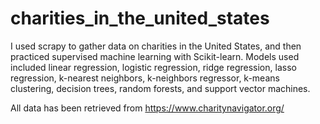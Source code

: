 # charities_in_the_united_states

I used scrapy to gather data on charities in the United States, and then practiced supervised machine learning with Scikit-learn. Models used included linear regression, logistic regression, ridge regression, lasso regression, k-nearest neighbors, k-neighbors regressor, k-means clustering, decision trees, random forests, and support vector machines.

All data has been retrieved from https://www.charitynavigator.org/